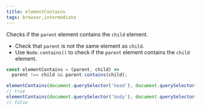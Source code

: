 ```yaml
---
title: elementContains
tags: browser,intermediate
---
```


Checks if the `parent` element contains the `child` element.

- Check that `parent` is not the same element as `child`.
- Use `Node.contains()` to check if the `parent` element contains the `child` element.

```js
const elementContains = (parent, child) =>
  parent !== child && parent.contains(child);
```

```js
elementContains(document.querySelector('head'), document.querySelector('title'));
// true
elementContains(document.querySelector('body'), document.querySelector('body'));
// false
```
